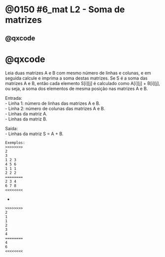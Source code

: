 # @0150 #6_mat L2 - Soma de matrizes
## @qxcode

# @qxcode

Leia duas matrizes A e B com mesmo número de linhas e colunas, e em seguida calcule e imprima a soma destas matrizes. Se S é a soma das matrizes A e B, então cada elemento S\[i\]\[j\] é calculado como A\[i\]\[j\] + B\[i\]\[j\], ou seja, a soma dos elementos de mesma posição nas matrizes A e B.

Entrada:  
\- Linha 1: número de linhas das matrizes A e B.  
\- Linha 2: número de colunas das matrizes A e B.  
\- Linhas da matriz A.  
\- Linhas da matriz B.

Saída:  
\- Linhas da matriz S = A + B.

    Exemplos:
    >>>>>>>>
    2
    3
    1 2 3
    4 5 6
    1 1 1
    2 2 2
    ========
    2 3 4
    6 7 8
    <<<<<<<<
*

    >>>>>>>>
    2
    1
    1
    2
    3
    4
    ========
    4
    6
    <<<<<<<<